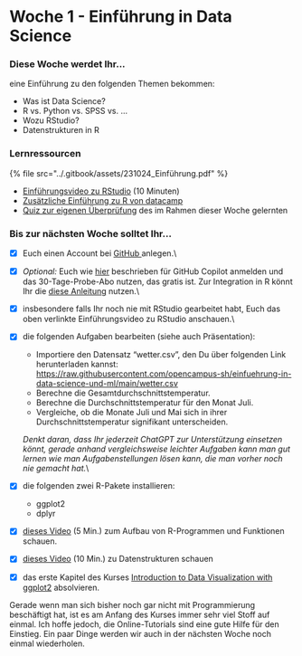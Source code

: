 # Woche 1 - Einführung in Data Science

### Diese Woche werdet Ihr...

eine Einführung zu den folgenden Themen bekommen:

* Was ist Data Science?&#x20;
* R vs. Python vs. SPSS vs. ...
* Wozu RStudio?
* Datenstrukturen in R

### Lernressourcen

{% file src="../.gitbook/assets/231024_Einführung.pdf" %}

* [Einführungsvideo zu RStudio](https://www.youtube.com/watch?v=tyvEHQszZJs) (10 Minuten)
* [Zusätzliche Einführung zu R von datacamp](https://www.datacamp.com/courses/free-introduction-to-r)
* [Quiz zur eigenen Überprüfung](https://forms.office.com/Pages/ResponsePage.aspx?id=o8B0DUIn4UCcYfg2EvvW945sLsRCRj5HsCC5DsYMVPZUNktUU0NRWUFNR1kzS0RDTjVUVVhPTEZZNC4u) des im Rahmen dieser Woche gelernten

### Bis zur nächsten Woche solltet Ihr...

* [x] Euch einen Account bei [GitHub ](https://github.com/join?ref\_cta=Sign+up\&ref\_loc=header+logged+out\&ref\_page=%2F\&source=header-home)anlegen.\

* [x] _Optional:_ Euch wie [hier](https://docs.github.com/en/copilot/quickstart#signing-up-for-github-copilot-for-your-personal-account) beschrieben für GitHub Copilot anmelden und das 30-Tage-Probe-Abo nutzen, das gratis ist. Zur Integration in R könnt Ihr die [diese Anleitung](https://docs.posit.co/ide/user/ide/guide/tools/copilot.html) nutzen.\

* [x] insbesondere falls Ihr noch nie mit RStudio gearbeitet habt, Euch das oben verlinkte Einführungsvideo zu RStudio anschauen.\

*   [x] die folgenden Aufgaben bearbeiten (siehe auch Präsentation):

    * Importiere den Datensatz “wetter.csv”, den Du über folgenden Link herunterladen kannst:\
      https://raw.githubusercontent.com/opencampus-sh/einfuehrung-in-data-science-und-ml/main/wetter.csv
    * Berechne die Gesamtdurchschnittstemperatur.
    * Berechne die Durchschnittstemperatur für den Monat Juli.
    * Vergleiche, ob die Monate Juli und Mai sich in ihrer Durchschnittstemperatur signifikant unterscheiden.

    _Denkt daran, dass Ihr jederzeit ChatGPT zur Unterstützung einsetzen könnt, gerade anhand vergleichsweise leichter Aufgaben kann man gut lernen wie man Aufgabenstellungen lösen kann, die man vorher noch nie gemacht hat._\

* [x] die folgenden zwei R-Pakete installieren:
  * ggplot2
  * dplyr
* [x] [dieses Video](https://vimeo.com/819406301?share=copy) (5 Min.) zum Aufbau von R-Programmen und Funktionen schauen.
* [x] [dieses Video](https://vimeo.com/819428195?share=copy) (10 Min.) zu Datenstrukturen schauen
* [x] das erste Kapitel des Kurses [Introduction to Data Visualization with ggplot2](https://campus.datacamp.com/courses/data-visualization-with-ggplot2-1) absolvieren.

Gerade wenn man sich bisher noch gar nicht mit Programmierung beschäftigt hat, ist es am Anfang des Kurses immer sehr viel Stoff auf einmal. Ich hoffe jedoch, die Online-Tutorials sind eine gute Hilfe für den Einstieg. Ein paar Dinge werden wir auch in der nächsten Woche noch einmal wiederholen.
